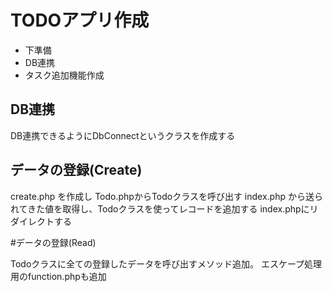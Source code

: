 # TODOアプリ作成

* 下準備
* DB連携
* タスク追加機能作成

## DB連携

DB連携できるようにDbConnectというクラスを作成する

## データの登録(Create)

create.php を作成し Todo.phpからTodoクラスを呼び出す
index.php から送られてきた値を取得し、Todoクラスを使ってレコードを追加する
index.phpにリダイレクトする

#データの登録(Read)

Todoクラスに全ての登録したデータを呼び出すメソッド追加。
エスケープ処理用のfunction.phpも追加
